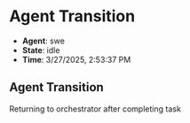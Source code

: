 # Agent Transition

- **Agent**: swe
- **State**: idle
- **Time**: 3/27/2025, 2:53:37 PM

## Agent Transition

Returning to orchestrator after completing task

